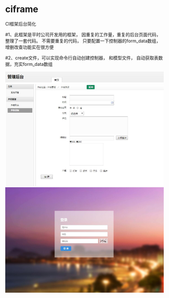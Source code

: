 # ciframe
CI框架后台简化

#1、此框架是平时公司开发用的框架， 因重复的工作量，重复的后台页面代码， 整理了一套代码。
不需要重复的代码， 只要配置一下控制器的form_data数组，增删改查功能实在很方便

#2、create文件，可以实现命令行自动创建控制器， 和模型文件， 自动获取表数据，充实form_data数组

![image](screenshot/pic1.jpg)
![image](screenshot/pic2.jpg)